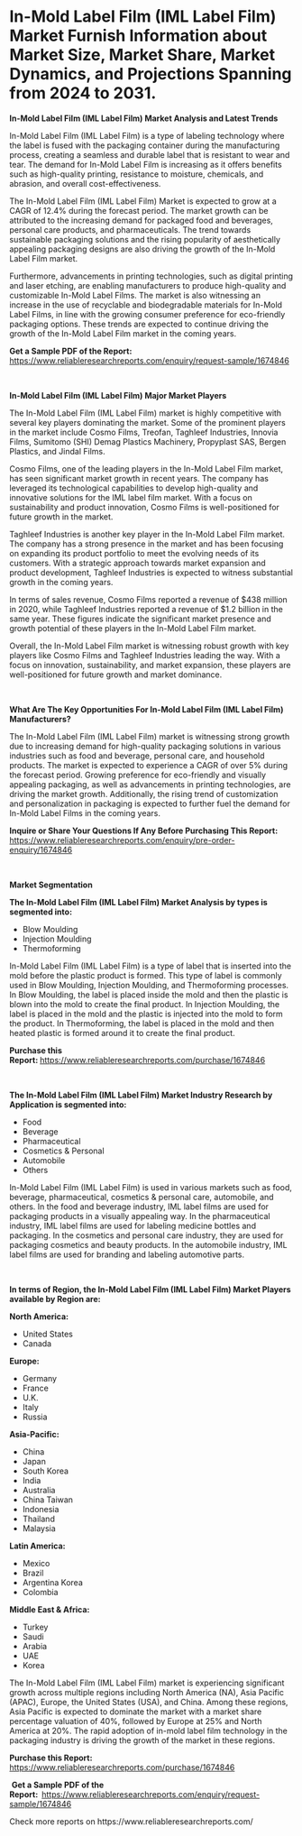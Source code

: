 <p><h1>In-Mold Label Film (IML Label Film) Market Furnish Information about Market Size, Market Share, Market Dynamics, and Projections Spanning from 2024 to 2031.</h1></p><p><strong>In-Mold Label Film (IML Label Film) Market Analysis and Latest Trends</strong></p>
<p><p>In-Mold Label Film (IML Label Film) is a type of labeling technology where the label is fused with the packaging container during the manufacturing process, creating a seamless and durable label that is resistant to wear and tear. The demand for In-Mold Label Film is increasing as it offers benefits such as high-quality printing, resistance to moisture, chemicals, and abrasion, and overall cost-effectiveness.</p><p>The In-Mold Label Film (IML Label Film) Market is expected to grow at a CAGR of 12.4% during the forecast period. The market growth can be attributed to the increasing demand for packaged food and beverages, personal care products, and pharmaceuticals. The trend towards sustainable packaging solutions and the rising popularity of aesthetically appealing packaging designs are also driving the growth of the In-Mold Label Film market.</p><p>Furthermore, advancements in printing technologies, such as digital printing and laser etching, are enabling manufacturers to produce high-quality and customizable In-Mold Label Films. The market is also witnessing an increase in the use of recyclable and biodegradable materials for In-Mold Label Films, in line with the growing consumer preference for eco-friendly packaging options. These trends are expected to continue driving the growth of the In-Mold Label Film market in the coming years.</p></p>
<p><strong>Get a Sample PDF of the Report:&nbsp;</strong> <a href="https://www.reliableresearchreports.com/enquiry/request-sample/1674846">https://www.reliableresearchreports.com/enquiry/request-sample/1674846</a></p>
<p>&nbsp;</p>
<p><strong>In-Mold Label Film (IML Label Film) Major Market Players</strong></p>
<p><p>The In-Mold Label Film (IML Label Film) market is highly competitive with several key players dominating the market. Some of the prominent players in the market include Cosmo Films, Treofan, Taghleef Industries, Innovia Films, Sumitomo (SHI) Demag Plastics Machinery, Propyplast SAS, Bergen Plastics, and Jindal Films.</p><p>Cosmo Films, one of the leading players in the In-Mold Label Film market, has seen significant market growth in recent years. The company has leveraged its technological capabilities to develop high-quality and innovative solutions for the IML label film market. With a focus on sustainability and product innovation, Cosmo Films is well-positioned for future growth in the market.</p><p>Taghleef Industries is another key player in the In-Mold Label Film market. The company has a strong presence in the market and has been focusing on expanding its product portfolio to meet the evolving needs of its customers. With a strategic approach towards market expansion and product development, Taghleef Industries is expected to witness substantial growth in the coming years.</p><p>In terms of sales revenue, Cosmo Films reported a revenue of $438 million in 2020, while Taghleef Industries reported a revenue of $1.2 billion in the same year. These figures indicate the significant market presence and growth potential of these players in the In-Mold Label Film market.</p><p>Overall, the In-Mold Label Film market is witnessing robust growth with key players like Cosmo Films and Taghleef Industries leading the way. With a focus on innovation, sustainability, and market expansion, these players are well-positioned for future growth and market dominance.</p></p>
<p>&nbsp;</p>
<p><strong>What Are The Key Opportunities For In-Mold Label Film (IML Label Film) Manufacturers?</strong></p>
<p><p>The In-Mold Label Film (IML Label Film) market is witnessing strong growth due to increasing demand for high-quality packaging solutions in various industries such as food and beverage, personal care, and household products. The market is expected to experience a CAGR of over 5% during the forecast period. Growing preference for eco-friendly and visually appealing packaging, as well as advancements in printing technologies, are driving the market growth. Additionally, the rising trend of customization and personalization in packaging is expected to further fuel the demand for In-Mold Label Films in the coming years.</p></p>
<p><strong>Inquire or Share Your Questions If Any Before Purchasing This Report:</strong> <a href="https://www.reliableresearchreports.com/enquiry/pre-order-enquiry/1674846">https://www.reliableresearchreports.com/enquiry/pre-order-enquiry/1674846</a></p>
<p>&nbsp;</p>
<p><strong>Market Segmentation</strong></p>
<p><strong>The In-Mold Label Film (IML Label Film) Market Analysis by types is segmented into:</strong></p>
<p><ul><li>Blow Moulding</li><li>Injection Moulding</li><li>Thermoforming</li></ul></p>
<p><p>In-Mold Label Film (IML Label Film) is a type of label that is inserted into the mold before the plastic product is formed. This type of label is commonly used in Blow Moulding, Injection Moulding, and Thermoforming processes. In Blow Moulding, the label is placed inside the mold and then the plastic is blown into the mold to create the final product. In Injection Moulding, the label is placed in the mold and the plastic is injected into the mold to form the product. In Thermoforming, the label is placed in the mold and then heated plastic is formed around it to create the final product.</p></p>
<p><strong>Purchase this Report:&nbsp;</strong><a href="https://www.reliableresearchreports.com/purchase/1674846">https://www.reliableresearchreports.com/purchase/1674846</a></p>
<p>&nbsp;</p>
<p><strong>The In-Mold Label Film (IML Label Film) Market Industry Research by Application is segmented into:</strong></p>
<p><ul><li>Food</li><li>Beverage</li><li>Pharmaceutical</li><li>Cosmetics & Personal</li><li>Automobile</li><li>Others</li></ul></p>
<p><p>In-Mold Label Film (IML Label Film) is used in various markets such as food, beverage, pharmaceutical, cosmetics & personal care, automobile, and others. In the food and beverage industry, IML label films are used for packaging products in a visually appealing way. In the pharmaceutical industry, IML label films are used for labeling medicine bottles and packaging. In the cosmetics and personal care industry, they are used for packaging cosmetics and beauty products. In the automobile industry, IML label films are used for branding and labeling automotive parts.</p></p>
<p>&nbsp;</p>
<p><strong>In terms of Region, the In-Mold Label Film (IML Label Film) Market Players available by Region are:</strong></p>
<p>
    <p> <strong> North America: </strong>
        <ul>
            <li>United States</li>
            <li>Canada</li>
        </ul>
        </p> 
    <p> <strong> Europe: </strong>
        <ul>
            <li>Germany</li>
            <li>France</li>
            <li>U.K.</li>
            <li>Italy</li>
            <li>Russia</li>
        </ul>
        </p> 
    <p> <strong> Asia-Pacific: </strong>
        <ul>
            <li>China</li>
            <li>Japan</li>
            <li>South Korea</li>
            <li>India</li>
            <li>Australia</li>
            <li>China Taiwan</li>
            <li>Indonesia</li>
            <li>Thailand</li>
            <li>Malaysia</li>
        </ul>
        </p> 
    <p> <strong> Latin America: </strong>
        <ul>
            <li>Mexico</li>
            <li>Brazil</li>
            <li>Argentina Korea</li>
            <li>Colombia</li>
        </ul>
        </p> 
    <p> <strong> Middle East & Africa: </strong>
        <ul>
            <li>Turkey</li>
            <li>Saudi</li>
            <li>Arabia</li>
            <li>UAE</li>
            <li>Korea</li>
        </ul>
    </p>
    </p>
<p><p>The In-Mold Label Film (IML Label Film) market is experiencing significant growth across multiple regions including North America (NA), Asia Pacific (APAC), Europe, the United States (USA), and China. Among these regions, Asia Pacific is expected to dominate the market with a market share percentage valuation of 40%, followed by Europe at 25% and North America at 20%. The rapid adoption of in-mold label film technology in the packaging industry is driving the growth of the market in these regions.</p></p>
<p><strong>Purchase this Report: </strong><a href="https://www.reliableresearchreports.com/purchase/1674846">https://www.reliableresearchreports.com/purchase/1674846</a></p>
<p>&nbsp;<strong>Get a Sample PDF of the Report:&nbsp;&nbsp;</strong><a href="https://www.reliableresearchreports.com/enquiry/request-sample/1674846">https://www.reliableresearchreports.com/enquiry/request-sample/1674846</a></p>
<p><strong></strong></p>
<p>Check more reports on https://www.reliableresearchreports.com/</p>